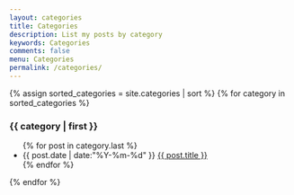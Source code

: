 ```yaml
---
layout: categories
title: Categories
description: List my posts by category
keywords: Categories
comments: false
menu: Categories
permalink: /categories/
---
```


<section class="container">
{% assign sorted_categories = site.categories | sort %}
{% for category in sorted_categories %}
<h3 id="{{ category[0] }}">{{ category | first }}</h3>
<ul>
    {% for post in category.last %}
    <li class="post-list-item">
    <span class="posts-info">{{ post.date | date:"%Y-%m-%d" }}</span>
    <a href="{{ site.url }}{{ post.url }}" >{{ post.title }}</a>
    </li>
    {% endfor %}
</ul>
{% endfor %}
</section>